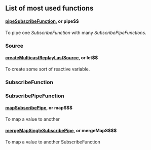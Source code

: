 ## List of most used functions

#### [pipeSubscribeFunction](../functions/piping/pipe-subscribe-function/pipe-subscribe-function.md), or pipe$$

To pipe one *SubscribeFunction* with many *SubscribePipeFunctions*.

### Source

#### [createMulticastReplayLastSource](../source/replay-last-source/replay-last-source.md), or let$$

To create some sort of reactive variable.

### SubscribeFunction


### SubscribePipeFunction

#### [mapSubscribePipe](../subscribe-function/subscribe-pipe/emit-pipe-related/map/map-subscribe-pipe.ts), or map$$$

To map a value to another

#### [mergeMapSingleSubscribePipe](../subscribe-function/subscribe-pipe/merge-all/merge-map/merge-map-single-subscribe-pipe.ts), or mergeMapS$$$

To map a value to another SubscribeFunction







